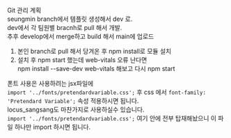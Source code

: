 Git 관리 계획   
seungmin branch에서 템플릿 생성해서 dev 로.   
dev에서 각 팀원별 bracnh로 pull 해서 개발.   
추후 develop에서 merge하고 build 해서 main에 업로드   
   
1. 본인 branch로 pull 해서 당겨온 후 npm install로 모듈 설치   
2. 설치 후 npm start 했는데 web-vitals 오류 난다면   
npm install --save-dev web-vitals 해보고 다시 npm start   

폰트 사용은 사용하려는 jsx파일에   
`import '../fonts/pretendardvariable.css';` 후 css 에서 `font-family: 'Pretendard Variable';` 속성 적용하시면 됩니다.   
locus_sangsang도 마찬가지로 사용하실수 있습니다.   
`import '../fonts/pretendardvariable.css';` 여기 안에 전부 탑재해놨으니 이 파일 하나만 import 하시면 됩니다.   